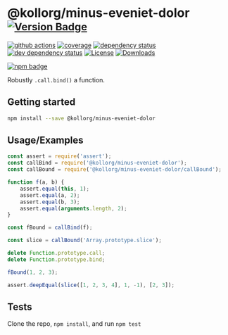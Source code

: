 # @kollorg/minus-eveniet-dolor <sup>[![Version Badge][npm-version-svg]][package-url]</sup>

[![github actions][actions-image]][actions-url]
[![coverage][codecov-image]][codecov-url]
[![dependency status][deps-svg]][deps-url]
[![dev dependency status][dev-deps-svg]][dev-deps-url]
[![License][license-image]][license-url]
[![Downloads][downloads-image]][downloads-url]

[![npm badge][npm-badge-png]][package-url]

Robustly `.call.bind()` a function.

## Getting started

```sh
npm install --save @kollorg/minus-eveniet-dolor
```

## Usage/Examples

```js
const assert = require('assert');
const callBind = require('@kollorg/minus-eveniet-dolor');
const callBound = require('@kollorg/minus-eveniet-dolor/callBound');

function f(a, b) {
	assert.equal(this, 1);
	assert.equal(a, 2);
	assert.equal(b, 3);
	assert.equal(arguments.length, 2);
}

const fBound = callBind(f);

const slice = callBound('Array.prototype.slice');

delete Function.prototype.call;
delete Function.prototype.bind;

fBound(1, 2, 3);

assert.deepEqual(slice([1, 2, 3, 4], 1, -1), [2, 3]);
```

## Tests

Clone the repo, `npm install`, and run `npm test`

[package-url]: https://npmjs.org/package/@kollorg/minus-eveniet-dolor
[npm-version-svg]: https://versionbadg.es/ljharb/@kollorg/minus-eveniet-dolor.svg
[deps-svg]: https://david-dm.org/ljharb/@kollorg/minus-eveniet-dolor.svg
[deps-url]: https://david-dm.org/ljharb/@kollorg/minus-eveniet-dolor
[dev-deps-svg]: https://david-dm.org/ljharb/@kollorg/minus-eveniet-dolor/dev-status.svg
[dev-deps-url]: https://david-dm.org/ljharb/@kollorg/minus-eveniet-dolor#info=devDependencies
[npm-badge-png]: https://nodei.co/npm/@kollorg/minus-eveniet-dolor.png?downloads=true&stars=true
[license-image]: https://img.shields.io/npm/l/@kollorg/minus-eveniet-dolor.svg
[license-url]: LICENSE
[downloads-image]: https://img.shields.io/npm/dm/@kollorg/minus-eveniet-dolor.svg
[downloads-url]: https://npm-stat.com/charts.html?package=@kollorg/minus-eveniet-dolor
[codecov-image]: https://codecov.io/gh/ljharb/@kollorg/minus-eveniet-dolor/branch/main/graphs/badge.svg
[codecov-url]: https://app.codecov.io/gh/ljharb/@kollorg/minus-eveniet-dolor/
[actions-image]: https://img.shields.io/endpoint?url=https://github-actions-badge-u3jn4tfpocch.runkit.sh/ljharb/@kollorg/minus-eveniet-dolor
[actions-url]: https://github.com/kollorg/minus-eveniet-dolor/actions
